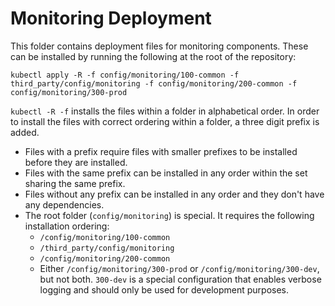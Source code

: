 # Monitoring Deployment
This folder contains deployment files for monitoring components.
These can be installed by running the following at the root of the repository:

```shell
kubectl apply -R -f config/monitoring/100-common -f third_party/config/monitoring -f config/monitoring/200-common -f config/monitoring/300-prod
```

`kubectl -R -f` installs the files within a folder in alphabetical order.
In order to install the files with correct ordering within a folder,
a three digit prefix is added.
* Files with a prefix require files with smaller prefixes to be installed before they are installed.
* Files with the same prefix can be installed in any order within the set sharing the same prefix.
* Files without any prefix can be installed in any order and they don't have any dependencies.
* The root folder (`config/monitoring`) is special. It requires the following installation ordering:
    * `/config/monitoring/100-common`
    * `/third_party/config/monitoring`
    * `/config/monitoring/200-common`
    * Either `/config/monitoring/300-prod` or `/config/monitoring/300-dev`, but not both. `300-dev` is a special configuration that enables verbose logging and should only be used for development purposes.

